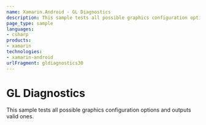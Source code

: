 ```yaml
---
name: Xamarin.Android - GL Diagnostics
description: This sample tests all possible graphics configuration options and outputs valid ones.
page_type: sample
languages:
- csharp
products:
- xamarin
technologies:
- xamarin-android
urlFragment: gldiagnostics30
---
```

# GL Diagnostics

This sample tests all possible graphics configuration
options and outputs valid ones.
